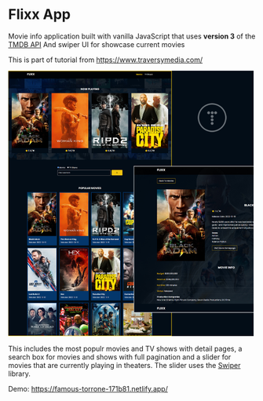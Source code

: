 # Flixx App

Movie info application built with vanilla JavaScript that uses **version 3** of the [TMDB API](https://developers.themoviedb.org/3)
And swiper UI for showcase current movies

This is part of tutorial from https://www.traversymedia.com/ 

<img src="images/screen.jpg" width="500">

This includes the most populr movies and TV shows with detail pages, a search box for movies and shows with full pagination and a slider for movies that are currently playing in theaters. The slider uses the [Swiper](https://swiperjs.com) library.

Demo: https://famous-torrone-171b81.netlify.app/
